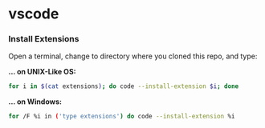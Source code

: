# vscode 

### Install Extensions
Open a terminal, change to directory where you cloned this repo, and type:

**... on UNIX-Like OS:**
```sh
for i in $(cat extensions); do code --install-extension $i; done
```

**... on Windows:**
```sh
for /F %i in ('type extensions') do code --install-extension %i 
```
